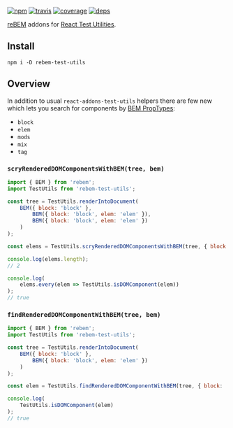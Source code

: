 [![npm](https://img.shields.io/npm/v/rebem-test-utils.svg?style=flat-square)](https://www.npmjs.com/package/rebem-test-utils)
[![travis](http://img.shields.io/travis/rebem/test-utils.svg?style=flat-square)](https://travis-ci.org/rebem/test-utils)
[![coverage](https://img.shields.io/codecov/c/github/rebem/test-utils.svg?style=flat-square)](https://codecov.io/github/rebem/test-utils)
[![deps](https://img.shields.io/gemnasium/rebem/test-utils.svg?style=flat-square)](https://gemnasium.com/rebem/test-utils)

[reBEM](https://github.com/rebem/rebem) addons for [React Test Utilities](https://facebook.github.io/react/docs/test-utils.html).

## Install

```
npm i -D rebem-test-utils
```

## Overview

In addition to usual `react-addons-test-utils` helpers there are few new which lets you search for components by [BEM PropTypes](https://github.com/rebem/rebem#bem-proptypes):

* `block`
* `elem`
* `mods`
* `mix`
* `tag`

### `scryRenderedDOMComponentsWithBEM(tree, bem)`

```js
import { BEM } from 'rebem';
import TestUtils from 'rebem-test-utils';

const tree = TestUtils.renderIntoDocument(
    BEM({ block: 'block' },
        BEM({ block: 'block', elem: 'elem' }),
        BEM({ block: 'block', elem: 'elem' })
    )
);

const elems = TestUtils.scryRenderedDOMComponentsWithBEM(tree, { block: 'block', elem: 'elem' });

console.log(elems.length);
// 2

console.log(
    elems.every(elem => TestUtils.isDOMComponent(elem))
);
// true
```

### `findRenderedDOMComponentWithBEM(tree, bem)`

```js
import { BEM } from 'rebem';
import TestUtils from 'rebem-test-utils';

const tree = TestUtils.renderIntoDocument(
    BEM({ block: 'block' },
        BEM({ block: 'block', elem: 'elem' })
    )
);

const elem = TestUtils.findRenderedDOMComponentWithBEM(tree, { block: 'block', elem: 'elem' });

console.log(
    TestUtils.isDOMComponent(elem)
);
// true
```
